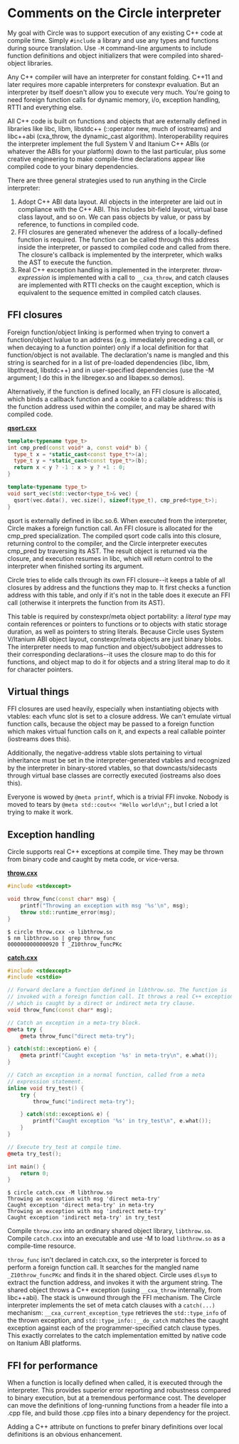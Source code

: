 # Comments on the Circle interpreter

My goal with Circle was to support execution of any existing C++ code at compile time. Simply `#include` a library and use any types and functions during source translation. Use `-M` command-line arguments to include function definitions and object initializers that were compiled into shared-object libraries.

Any C++ compiler will have an interpreter for constant folding. C++11 and later requires more capable interpreters for constexpr evaluation. But an interpreter by itself doesn't allow you to execute very much. You're going to need foreign function calls for dynamic memory, i/o, exception handling, RTTI and everything else.

All C++ code is built on functions and objects that are externally defined in libraries like libc, libm, libstdc++ (::operator new, much of iostreams) and libc++abi (cxa_throw, the dynamic_cast algorithm). Interoperability requires the interpreter implement the full System V and Itanium C++ ABIs (or whatever the ABIs for your platform) down to the last particular, plus some creative engineering to make compile-time declarations appear like compiled code to your binary dependencies.

There are three general strategies used to run anything in the Circle interpreter:
1. Adopt C++ ABI data layout. All objects in the interpreter are laid out in compliance with the C++ ABI. This includes bit-field layout, virtual base class layout, and so on. We can pass objects by value, or pass by reference, to functions in compiled code.
1. FFI closures are generated whenever the address of a locally-defined function is required. The function can be called through this address inside the interpreter, or passed to compiled code and called from there. The closure's callback is implemented by the interpreter, which walks the AST to execute the function.
1. Real C++ exception handling is implemented in the interpreter. _throw-expression_ is implemented with a call to `__cxa_throw`, and catch clauses are implemented with RTTI checks on the caught exception, which is equivalent to the sequence emitted in compiled catch clauses.

## FFI closures

Foreign function/object linking is performed when trying to convert a function/object lvalue to an address (e.g. immediately preceding a call, or when decaying to a function pointer) only if a local definition for that function/object is not available. The declaration's name is mangled and this string is searched for in a list of pre-loaded dependencies (libc, libm, libpthread, libstdc++) and in user-specified dependencies (use the -M argument; I do this in the libregex.so and libapex.so demos).

Alternatively, if the function is defined locally, an FFI closure is allocated, which binds a callback function and a cookie to a callable address: this is the function address used within the compiler, and may be shared with compiled code.

[**qsort.cxx**](qsort.cxx)
```cpp
template<typename type_t>
int cmp_pred(const void* a, const void* b) {
  type_t x = *static_cast<const type_t*>(a);
  type_t y = *static_cast<const type_t*>(b);
  return x < y ? -1 : x > y ? +1 : 0;
}

template<typename type_t>
void sort_vec(std::vector<type_t>& vec) {
  qsort(vec.data(), vec.size(), sizeof(type_t), cmp_pred<type_t>);
}
```

qsort is externally defined in libc.so.6. When executed from the interpreter, Circle makes a foreign function call. An FFI closure is	allocated for the cmp_pred specialization. The compiled qsort code calls into this closure, returning control to the compiler, and the Circle interpreter executes cmp_pred by traversing its AST. The result object is returned via the closure, and execution resumes in libc, which will return control to the interpreter when finished sorting its argument.

Circle tries to elide calls through its own FFI closure--it keeps a table of all closures by address and the functions they map to. It first checks a function address with this table, and only if it's not in the table does it execute an FFI call (otherwise it interprets the function from its AST).

This table is required by constexpr/meta object portability: a _literal type_ may contain references or pointers to functions or to objects with static storage duration, as well as pointers to string literals. Because Circle uses System V/Itanium ABI object layout, constexpr/meta objects are just binary blobs. The interpreter needs to map function and object/subobject addresses to their corresponding declarations--it uses the closure map to do this for functions, and object map to do it for objects and a string literal map to do it for character pointers. 

## Virtual things

FFI closures are used heavily, especially when instantiating objects with vtables: each vfunc slot is set to a closure address. We can't emulate virtual function calls, because the object may be passed to a foreign function which makes virtual function calls on it, and expects a real callable pointer (iostreams does this). 

Additionally, the negative-address vtable slots pertaining to virtual inheritance must be set in the interpreter-generated vtables and recognized by the interpreter in binary-stored vtables, so that downcasts/sidecasts through virtual base classes are correctly executed (iostreams also does this).

Everyone is wowed by `@meta printf`, which is a trivial FFI invoke. Nobody is moved to tears by `@meta std::cout<< "Hello world\n";`, but I cried a lot trying to make it work. 

## Exception handling

Circle supports real C++ exceptions at compile time. They may be thrown from binary code and caught by meta code, or vice-versa.

[**throw.cxx**](throw.cxx)
```cpp
#include <stdexcept>

void throw_func(const char* msg) {
	printf("Throwing an exception with msg '%s'\n", msg);
	throw std::runtime_error(msg);
}
```
```
$ circle throw.cxx -o libthrow.so
$ nm libthrow.so | grep throw_func
0000000000000920 T _Z10throw_funcPKc
```

[**catch.cxx**](catch.cxx)
```cpp
#include <stdexcept>
#include <cstdio>

// Forward declare a function defined in libthrow.so. The function is
// invoked with a foreign function call. It throws a real C++ exception,
// which is caught by a direct or indirect meta try clause.
void throw_func(const char* msg);

// Catch an exception in a meta-try block.
@meta try {
	@meta throw_func("direct meta-try");

} catch(std::exception& e) {
	@meta printf("Caught exception '%s' in meta-try\n", e.what());
}

// Catch an exception in a normal function, called from a meta
// expression statement.
inline void try_test() {
	try {
		throw_func("indirect meta-try");

	} catch(std::exception& e) {
		printf("Caught exception '%s' in try_test\n", e.what());
	}
}

// Execute try_test at compile time.
@meta try_test();

int main() {
	return 0;
}
```
```
$ circle catch.cxx -M libthrow.so 
Throwing an exception with msg 'direct meta-try'
Caught exception 'direct meta-try' in meta-try
Throwing an exception with msg 'indirect meta-try'
Caught exception 'indirect meta-try' in try_test
```
Compile `throw.cxx` into an ordinary shared object library, `libthrow.so`. Compile `catch.cxx` into an executable and use -M to load `libthrow.so` as a compile-time resource. 

`throw_func` isn't declared in catch.cxx, so the interpreter is forced to perform a foreign function call. It searches for the mangled name `_Z10throw_funcPKc` and finds it in the shared object. Circle uses `dlsym` to extract the function address, and invokes it with the argument string. The shared object throws a C++ exception (using `__cxa_throw` internally, from libc++abi). The stack is unwound through the FFI mechanism. The Circle interpreter implements the set of meta catch clauses with a `catch(...)` mechanism: `__cxa_current_exception_type` retrieves the `std::type_info` of the thrown exception, and `std::type_info::__do_catch` matches the caught exception against each of the programmer-specified catch clause types. This exactly correlates to the catch implementation emitted by native code on Itanium ABI platforms.

## FFI for performance

When a function is locally defined when called, it is executed through the interpreter. This provides superior error reporting and robustness compared to binary execution, but at a tremendous performance cost. The developer can move the definitions of long-running functions from a header file into a .cpp file, and build those .cpp files into a binary dependency for the project.

Adding a C++ attribute on functions to prefer binary definitions over local definitions is an obvious enhancement. 